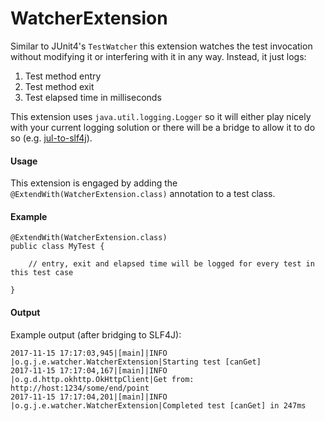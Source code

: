 WatcherExtension
======

Similar to JUnit4's `TestWatcher` this extension watches the test invocation without modifying it or interfering with it in any way. Instead, it just logs:

1. Test method entry
1. Test method exit
1. Test elapsed time in milliseconds

This extension uses `java.util.logging.Logger` so it will either play nicely with your current logging solution or there will be a bridge to allow it to do so (e.g. [jul-to-slf4j](https://www.slf4j.org/legacy.html)).

#### Usage

This extension is engaged by adding the `@ExtendWith(WatcherExtension.class)` annotation to a test class.

#### Example

```
@ExtendWith(WatcherExtension.class)
public class MyTest {

    // entry, exit and elapsed time will be logged for every test in this test case
    
}
```

#### Output

Example output (after bridging to SLF4J):

```
2017-11-15 17:17:03,945|[main]|INFO |o.g.j.e.watcher.WatcherExtension|Starting test [canGet]
2017-11-15 17:17:04,167|[main]|INFO |o.g.d.http.okhttp.OkHttpClient|Get from: http://host:1234/some/end/point
2017-11-15 17:17:04,201|[main]|INFO |o.g.j.e.watcher.WatcherExtension|Completed test [canGet] in 247ms
```